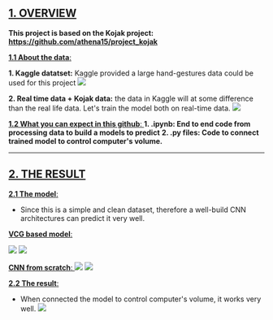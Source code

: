 
## [ 1. OVERVIEW ]()

**This project is based on the Kojak project: https://github.com/athena15/project_kojak**

[ **1.1 About the data**: ]() 

**1. Kaggle datatset:** Kaggle provided a large hand-gestures data could be used for this project 
![](https://i.imgur.com/eFUIMCj.jpg)

**2. Real time data + Kojak data:** the data in Kaggle will at some difference than the real life data. Let's train the model both on real-time data.
![](https://i.imgur.com/KF1jq7x.png)


[ **1.2 What you can expect in this github**: ]() 
**1. .ipynb: End to end code from processing data to build a models to predict**
**2. .py files: Code to connect trained model to control computer's volume.**

---
## [ 2. THE RESULT ]()


[ **2.1 The model**: ]() 
- Since this is a simple and clean dataset, therefore a well-build CNN architectures can predict it very well.

[ **VCG based model**: ]() 

![](https://i.imgur.com/exvGOQH.png)
![](https://i.imgur.com/hIeaXMA.png)

[ **CNN from scratch**: ]() 
![](https://i.imgur.com/ULxGR6h.png)
![](https://i.imgur.com/6ad3Bdr.png)

[ **2.2 The result**: ]() 
- When connected the model to control computer's volume, it works very well. 
![](https://i.imgur.com/qXRS1gR.png)



